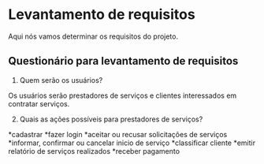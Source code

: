 <h1>Levantamento de requisitos</h1>

Aqui nós vamos determinar os requisitos do projeto.

<h2>Questionário para levantamento de requisitos</h2>

1. Quem serão os usuários?

  Os usuários serão prestadores de serviços e clientes interessados em contratar serviços.
  
 2. Quais as ações possíveis para prestadores de serviços?
 
  *cadastrar
  *fazer login
  *aceitar ou recusar solicitações de serviços
  *informar, confirmar ou cancelar inicio de serviço
  *classificar cliente 
  *emitir relatório de serviços realizados 
  *receber pagamento
  
  
